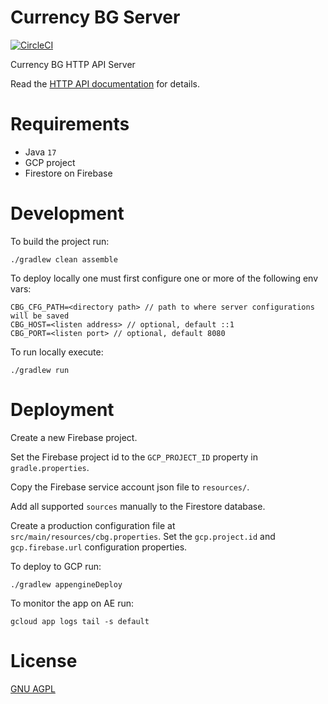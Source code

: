 Currency BG Server
============================

[![CircleCI](https://dl.circleci.com/status-badge/img/gh/vexelon-dot-net/currencybg.server/tree/master.svg?style=svg)](https://dl.circleci.com/status-badge/redirect/gh/vexelon-dot-net/currencybg.server/tree/master)

Currency BG HTTP API Server

Read the [HTTP API documentation](docs/API.md) for details.

# Requirements

* Java `17`
* GCP project
* Firestore on Firebase

# Development

To build the project run:

	./gradlew clean assemble

To deploy locally one must first configure one or more of the following env vars:

    CBG_CFG_PATH=<directory path> // path to where server configurations will be saved
    CBG_HOST=<listen address> // optional, default ::1
    CBG_PORT=<listen port> // optional, default 8080

To run locally execute:

    ./gradlew run

# Deployment

Create a new Firebase project.

Set the Firebase project id to the `GCP_PROJECT_ID` property in `gradle.properties`.

Copy the Firebase service account json file to `resources/`.

Add all supported `sources` manually to the Firestore database.

Create a production configuration file at `src/main/resources/cbg.properties`. Set the `gcp.project.id`
and `gcp.firebase.url` configuration properties.

To deploy to GCP run:

    ./gradlew appengineDeploy

To monitor the app on AE run:

    gcloud app logs tail -s default

# License

[GNU AGPL](LICENSE) 

